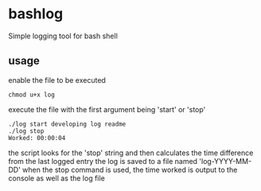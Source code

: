 # bashlog
Simple logging tool for bash shell

## usage
enable the file to be executed 
```
chmod u+x log
```

execute the file with the first argument being 'start' or 'stop'
```
./log start developing log readme
./log stop
Worked: 00:00:04
```
the script looks for the 'stop' string and then calculates the time difference from the last logged entry
the log is saved to a file named 'log-YYYY-MM-DD'
when the stop command is used, the time worked is output to the console as well as the log file
